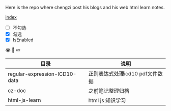 Here is the repo where chengzi post his blogs and his web html learn notes.
    

 [index](index.html)
    
- [ ] 不勾选
- [x] 勾选
- [x]  IsEnabled

:sob: :see_no_evil: :zzz:

目录                                                | 说明
--------------------------------------|-------------------------
regular-expression-ICD10-data      | 正则表达式处理icd10 pdf文件数据
cz-doc                                             | 之前笔记整理归档
html-js-learn                                   | html js 知识学习

